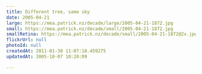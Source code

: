 ```yaml
---
title: Different tree, same sky
date: 2005-04-21
large: https://mea.patrick.nz/decade/large/2005-04-21-1872.jpg
small: https://mea.patrick.nz/decade/small/2005-04-21-1872.jpg
smallRetina: https://mea.patrick.nz/decade/small/2005-04-21-1872@2x.jpg
flickrUrl: null
photoId: null
createdAt: 2011-01-30 11:07:18.459275
updatedAt: 2005-10-07 10:20:09

---
```


